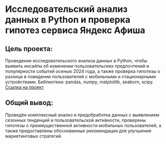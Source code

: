 # Исследовательский анализ данных в Python и проверка гипотез сервиса Яндекс Афиша

## Цель проекта: 
Проведение исследовательского анализа данных в Python, чтобы выявить инсайты об изменении пользовательских предпочтений и популярности событий осенью 2024 года, а также проверка гипотезы о разнице в поведении пользователей с мобильными и стационарными устройствами. Библиотеки: pandas, numpy, matplotlib, seaborn, scipy. [Ссылка на проект](https://github.com/ValeriyKomarov/Practicum_projects/blob/main/Исследовательский%20анализ%20данных%20в%20Python%20и%20проверка%20гипотез%20сервиса%20Яндекс%20Афиша/Исследовательский%20анализ%20данных%20в%20Python%20и%20проверка%20гипотез%20сервиса%20Яндекс%20Афиша.ipynb)

## Общий вывод: 

Проведён комплексный анализ и предобработка данных с выявлением сезонных тенденций и пользовательской активности, проверены гипотезы о преимущественной активности мобильных пользователей, а также предоставлены обоснованные рекомендации для улучшения маркетинговых стратегий.



